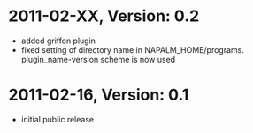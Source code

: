 # 2011-02-XX, Version: 0.2
 * added griffon plugin
 * fixed setting of directory name in NAPALM_HOME/programs.
     plugin_name-version scheme is now used

# 2011-02-16, Version: 0.1
 * initial public release

